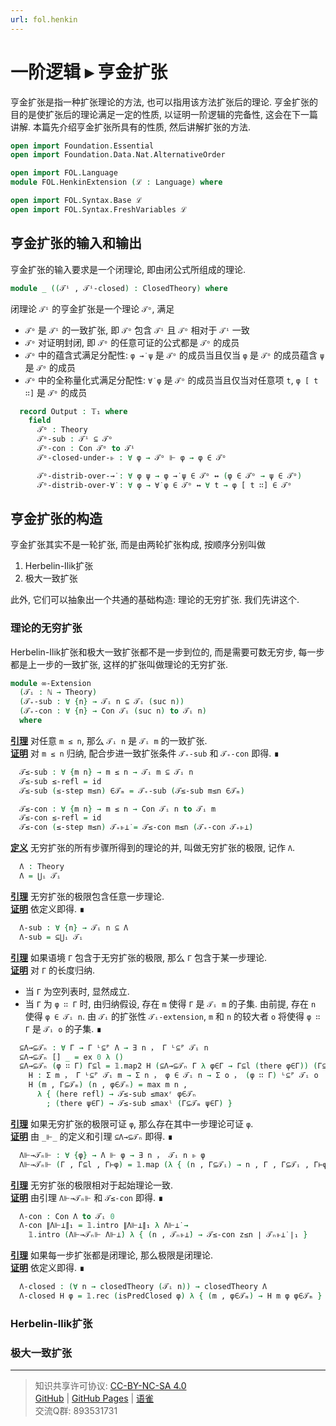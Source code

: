 ```yaml
---
url: fol.henkin
---
```


# 一阶逻辑 ▸ 亨金扩张

亨金扩张是指一种扩张理论的方法, 也可以指用该方法扩张后的理论. 亨金扩张的目的是使扩张后的理论满足一定的性质, 以证明一阶逻辑的完备性, 这会在下一篇讲解. 本篇先介绍亨金扩张所具有的性质, 然后讲解扩张的方法.

```agda
open import Foundation.Essential
open import Foundation.Data.Nat.AlternativeOrder

open import FOL.Language
module FOL.HenkinExtension (ℒ : Language) where

open import FOL.Syntax.Base ℒ
open import FOL.Syntax.FreshVariables ℒ
```

## 亨金扩张的输入和输出

亨金扩张的输入要求是一个闭理论, 即由闭公式所组成的理论.

```agda
module _ ((𝒯ⁱ , 𝒯ⁱ-closed) : ClosedTheory) where
```

闭理论 `𝒯ⁱ` 的亨金扩张是一个理论 `𝒯ᵒ`, 满足

- `𝒯ᵒ` 是 `𝒯ⁱ` 的一致扩张, 即 `𝒯ᵒ` 包含 `𝒯ⁱ` 且 `𝒯ᵒ` 相对于 `𝒯ⁱ` 一致
- `𝒯ᵒ` 对证明封闭, 即 `𝒯ᵒ` 的任意可证的公式都是 `𝒯ᵒ` 的成员
- `𝒯ᵒ` 中的蕴含式满足分配性: `φ →̇ ψ` 是 `𝒯ᵒ` 的成员当且仅当 `φ` 是 `𝒯ᵒ` 的成员蕴含 `ψ` 是 `𝒯ᵒ` 的成员
- `𝒯ᵒ` 中的全称量化式满足分配性: `∀̇ φ` 是 `𝒯ᵒ` 的成员当且仅当对任意项 `t`, `φ [ t ∷]` 是 `𝒯ᵒ` 的成员

```agda
  record Output : 𝕋₁ where
    field
      𝒯ᵒ : Theory
      𝒯ᵒ-sub : 𝒯ⁱ ⊆ 𝒯ᵒ
      𝒯ᵒ-con : Con 𝒯ᵒ to 𝒯ⁱ
      𝒯ᵒ-closed-under-⊩ : ∀ φ → 𝒯ᵒ ⊩ φ → φ ∈ 𝒯ᵒ

      𝒯ᵒ-distrib-over-→̇ : ∀ φ ψ → φ →̇ ψ ∈ 𝒯ᵒ ↔ (φ ∈ 𝒯ᵒ → ψ ∈ 𝒯ᵒ)
      𝒯ᵒ-distrib-over-∀̇ : ∀ φ → ∀̇ φ ∈ 𝒯ᵒ ↔ ∀ t → φ [ t ∷] ∈ 𝒯ᵒ
```

## 亨金扩张的构造

亨金扩张其实不是一轮扩张, 而是由两轮扩张构成, 按顺序分别叫做

1. Herbelin-Ilik扩张
2. 极大一致扩张

此外, 它们可以抽象出一个共通的基础构造: 理论的无穷扩张. 我们先讲这个.

### 理论的无穷扩张

Herbelin-Ilik扩张和极大一致扩张都不是一步到位的, 而是需要可数无穷步, 每一步都是上一步的一致扩张, 这样的扩张叫做理论的无穷扩张.

```agda
module ∞-Extension
  (𝒯ᵢ : ℕ → Theory)
  (𝒯₊-sub : ∀ {n} → 𝒯ᵢ n ⊆ 𝒯ᵢ (suc n))
  (𝒯₊-con : ∀ {n} → Con 𝒯ᵢ (suc n) to 𝒯ᵢ n)
  where
```

**<u>引理</u>** 对任意 `m ≤ n`, 那么 `𝒯ᵢ n` 是 `𝒯ᵢ m` 的一致扩张.  
**<u>证明</u>** 对 `m ≤ n` 归纳, 配合步进一致扩张条件 `𝒯₊-sub` 和 `𝒯₊-con` 即得. ∎

```agda
  𝒯≤-sub : ∀ {m n} → m ≤ n → 𝒯ᵢ m ⊆ 𝒯ᵢ n
  𝒯≤-sub ≤-refl = id
  𝒯≤-sub (≤-step m≤n) ∈𝒯ₘ = 𝒯₊-sub (𝒯≤-sub m≤n ∈𝒯ₘ)

  𝒯≤-con : ∀ {m n} → m ≤ n → Con 𝒯ᵢ n to 𝒯ᵢ m
  𝒯≤-con ≤-refl = id
  𝒯≤-con (≤-step m≤n) 𝒯₊⊩⊥̇ = 𝒯≤-con m≤n (𝒯₊-con 𝒯₊⊩⊥̇)
```

**<u>定义</u>** 无穷扩张的所有步骤所得到的理论的并, 叫做无穷扩张的极限, 记作 `Λ`.

```agda
  Λ : Theory
  Λ = ⋃ᵢ 𝒯ᵢ
```

**<u>引理</u>** 无穷扩张的极限包含任意一步理论.  
**<u>证明</u>** 依定义即得. ∎

```agda
  Λ-sub : ∀ {n} → 𝒯ᵢ n ⊆ Λ
  Λ-sub = ⊆⋃ᵢ 𝒯ᵢ
```

**<u>引理</u>** 如果语境 `Γ` 包含于无穷扩张的极限, 那么 `Γ` 包含于某一步理论.  
**<u>证明</u>** 对 `Γ` 的长度归纳.

- 当 `Γ` 为空列表时, 显然成立.
- 当 `Γ` 为 `φ ∷ Γ` 时, 由归纳假设, 存在 `m` 使得 `Γ` 是 `𝒯ᵢ m` 的子集. 由前提, 存在 `n` 使得 `φ ∈ 𝒯ᵢ n`. 由 `𝒯ᵢ` 的扩张性 `𝒯ᵢ-extension`, `m` 和 `n` 的较大者 `o` 将使得 `φ ∷ Γ` 是 `𝒯ᵢ o` 的子集. ∎

```agda
  ⊆Λ→⊆𝒯ₙ : ∀ Γ → Γ ᴸ⊆ᴾ Λ → ∃ n ， Γ ᴸ⊆ᴾ 𝒯ᵢ n
  ⊆Λ→⊆𝒯ₙ [] _ = ex 0 λ ()
  ⊆Λ→⊆𝒯ₙ (φ ∷ Γ) Γ⊆l = 𝟙.map2 H (⊆Λ→⊆𝒯ₙ Γ λ φ∈Γ → Γ⊆l (there φ∈Γ)) (Γ⊆l (here refl)) where
    H : Σ m ， Γ ᴸ⊆ᴾ 𝒯ᵢ m → Σ n ， φ ∈ 𝒯ᵢ n → Σ o ， (φ ∷ Γ) ᴸ⊆ᴾ 𝒯ᵢ o
    H (m , Γ⊆𝒯ₘ) (n , φ∈𝒯ₙ) = max m n ,
      λ { (here refl) → 𝒯≤-sub ≤maxʳ φ∈𝒯ₙ
        ; (there ψ∈Γ) → 𝒯≤-sub ≤maxˡ (Γ⊆𝒯ₘ ψ∈Γ) }
```

**<u>引理</u>** 如果无穷扩张的极限可证 `φ`, 那么存在其中一步理论可证 `φ`.  
**<u>证明</u>** 由 `_⊩_` 的定义和引理 `⊆Λ→⊆𝒯ₙ` 即得. ∎

```agda
  Λ⊩→𝒯ₙ⊩ : ∀ {φ} → Λ ⊩ φ → ∃ n ， 𝒯ᵢ n ⊩ φ
  Λ⊩→𝒯ₙ⊩ (Γ , Γ⊆l , Γ⊢φ) = 𝟙.map (λ { (n , Γ⊆𝒯ᵢ) → n , Γ , Γ⊆𝒯ᵢ , Γ⊢φ }) (⊆Λ→⊆𝒯ₙ Γ Γ⊆l)
```

**<u>引理</u>** 无穷扩张的极限相对于起始理论一致.  
**<u>证明</u>** 由引理 `Λ⊩→𝒯ₙ⊩` 和 `𝒯≤-con` 即得. ∎

```agda
  Λ-con : Con Λ to 𝒯ᵢ 0
  Λ-con ∥Λ⊩⊥̇∥₁ = 𝟙.intro ∥Λ⊩⊥̇∥₁ λ Λ⊩⊥̇ →
    𝟙.intro (Λ⊩→𝒯ₙ⊩ Λ⊩⊥̇) λ { (n , 𝒯ₙ⊩⊥̇) → 𝒯≤-con z≤n ∣ 𝒯ₙ⊩⊥̇ ∣₁ }
```

**<u>引理</u>** 如果每一步扩张都是闭理论, 那么极限是闭理论.  
**<u>证明</u>** 依定义即得. ∎

```agda
  Λ-closed : (∀ n → closedTheory (𝒯ᵢ n)) → closedTheory Λ
  Λ-closed H φ = 𝟙.rec (isPredClosed φ) λ { (m , φ∈𝒯ₘ) → H m φ φ∈𝒯ₘ }
```

### Herbelin-Ilik扩张

### 极大一致扩张

---
> 知识共享许可协议: [CC-BY-NC-SA 4.0](https://creativecommons.org/licenses/by-nc-sa/4.0/deed.zh)  
> [GitHub](https://github.com/choukh/MetaLogic/blob/main/src/FOL/HenkinExtension.lagda.md) | [GitHub Pages](https://choukh.github.io/MetaLogic/FOL.HenkinExtension.html) | [语雀](https://www.yuque.com/ocau/metalogic/fol.henkin)  
> 交流Q群: 893531731
